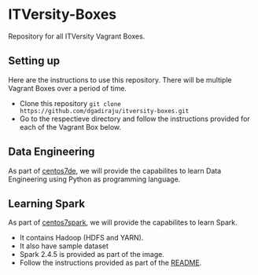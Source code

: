 # ITVersity-Boxes
Repository for all ITVersity Vagrant Boxes.

## Setting up

Here are the instructions to use this repository. There will be multiple Vagrant Boxes over a period of time.
* Clone this repository `git clone https://github.com/dgadiraju/itversity-boxes.git`
* Go to the respectieve directory and follow the instructions provided for each of the Vagrant Box below.

## Data Engineering

As part of [centos7de](https://github.com/dgadiraju/itversity-boxes/tree/master/centos7de), we will provide the capabilites to learn Data Engineering using Python as programming language.

## Learning Spark

As part of [centos7spark](https://github.com/dgadiraju/itversity-boxes/tree/master/centos7spark), we will provide the capabilites to learn Spark.

* It contains Hadoop (HDFS and YARN).
* It also have sample dataset
* Spark 2.4.5 is provided as part of the image.
* Follow the instructions provided as part of the [README](https://github.com/dgadiraju/itversity-boxes/tree/master/centos7spark).
